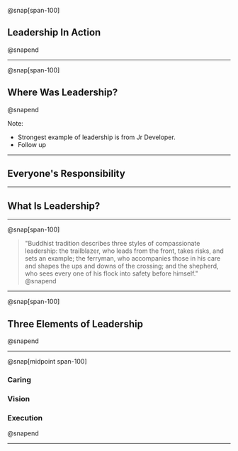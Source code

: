 @snap[span-100]
## Leadership In Action
@snapend

---

@snap[span-100]
## Where Was Leadership?
@snapend

Note:
- Strongest example of leadership is from Jr Developer.
- Follow up

---

## Everyone's Responsibility

---

## What Is Leadership?

---

@snap[span-100]
> "Buddhist tradition describes three styles of compassionate leadership: the trailblazer, who leads from the front, takes risks, and sets an example; the ferryman, who accompanies those in his care and shapes the ups and downs of the crossing; and the shepherd, who sees every one of his flock into safety before himself."
@snapend

---

@snap[span-100]
## Three Elements of Leadership
@snapend

---

@snap[midpoint span-100]
### Caring
### Vision
### Execution
@snapend

---

